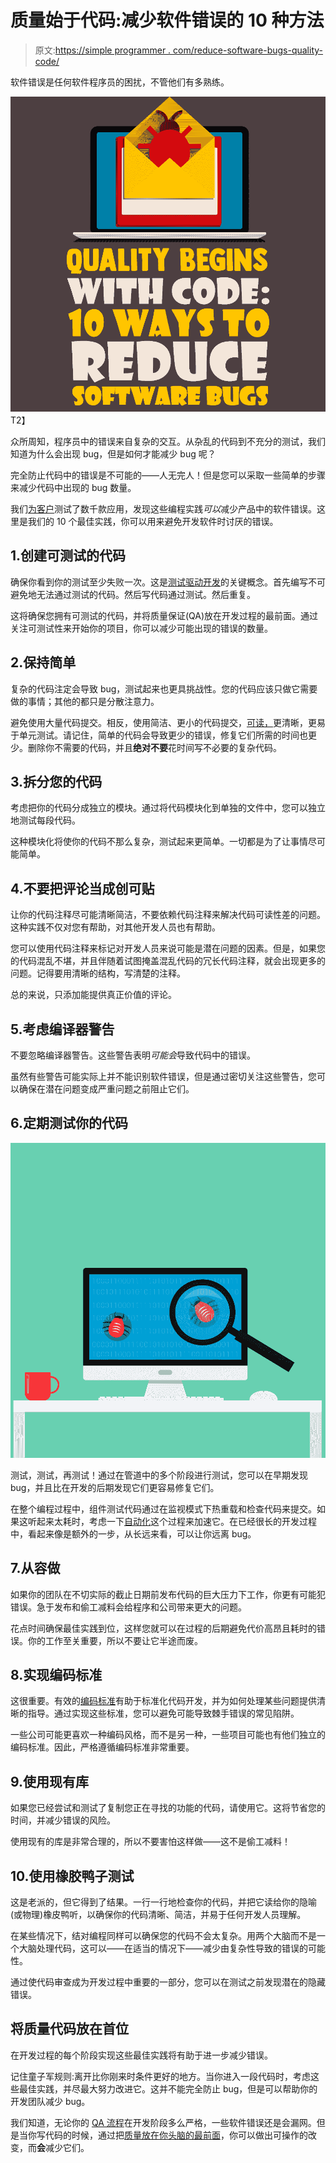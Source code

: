 # 质量始于代码:减少软件错误的 10 种方法

> 原文:[https://simple programmer . com/reduce-software-bugs-quality-code/](https://simpleprogrammer.com/reduce-software-bugs-quality-code/)

软件错误是任何软件程序员的困扰，不管他们有多熟练。

![](img/a6f49309e248e18f99242eb563d136be.png)T2】

众所周知，程序员中的错误来自复杂的交互。从杂乱的代码到不充分的测试，我们知道为什么会出现 bug，但是如何才能减少 bug 呢？

完全防止代码中的错误是不可能的——人无完人！但是您可以采取一些简单的步骤来减少代码中出现的 bug 数量。

我们[为客户](https://www.globalapptesting.com/customers)测试了数千款应用，发现这些编程实践*可以*减少产品中的软件错误。这里是我们的 10 个最佳实践，你可以用来避免开发软件时讨厌的错误。

## 1.创建可测试的代码

确保你看到你的测试至少失败一次。这是[测试驱动开发](https://simpleprogrammer.com/tdd-unit-testing/)的关键概念。首先编写不可避免地无法通过测试的代码。然后写代码通过测试。然后重复。

这将确保您拥有可测试的代码，并将质量保证(QA)放在开发过程的最前面。通过关注可测试性来开始你的项目，你可以减少可能出现的错误的数量。

## 2.保持简单

复杂的代码注定会导致 bug，测试起来也更具挑战性。您的代码应该只做它需要做的事情；其他的都只是分散注意力。

避免使用大量代码提交。相反，使用简洁、更小的代码提交，[可读，](https://www.amazon.com/Art-Readable-Code-Practical-Techniques/dp/0596802293)更清晰，更易于单元测试。请记住，简单的代码会导致更少的错误，修复它们所需的时间也更少。删除你不需要的代码，并且**绝对不要**花时间写不必要的复杂代码。

## 3.拆分您的代码

考虑把你的代码分成独立的模块。通过将代码模块化到单独的文件中，您可以独立地测试每段代码。

这种模块化将使你的代码不那么复杂，测试起来更简单。一切都是为了让事情尽可能简单。

## 4.不要把评论当成创可贴

让你的代码注释尽可能清晰简洁，不要依赖代码注释来解决代码可读性差的问题。这种实践不仅对您有帮助，对其他开发人员也有帮助。

您可以使用代码注释来标记对开发人员来说可能是潜在问题的因素。但是，如果您的代码混乱不堪，并且伴随着试图掩盖混乱代码的冗长代码注释，就会出现更多的问题。记得要用清晰的结构，写清楚的注释。

总的来说，只添加能提供真正价值的评论。

## 5.考虑编译器警告

不要忽略编译器警告。这些警告表明*可能会*导致代码中的错误。

虽然有些警告可能实际上并不能识别软件错误，但是通过密切关注这些警告，您可以确保在潜在问题变成严重问题之前阻止它们。

## 6.定期测试你的代码

![](img/0e53cf8675d7b2bde3aa41ddada9e7ed.png)

测试，测试，再测试！通过在管道中的多个阶段进行测试，您可以在早期发现 bug，并且比在开发的后期发现它们更容易修复它们。

在整个编程过程中，组件测试代码通过在监视模式下热重载和检查代码来提交。如果这听起来太耗时，考虑一下[自动化](https://simpleprogrammer.com/ultimate-automation-testing-guide/)这个过程来加速它。在已经很长的开发过程中，看起来像是额外的一步，从长远来看，可以让你远离 bug。

## 7.从容做

如果你的团队在不切实际的截止日期前发布代码的巨大压力下工作，你更有可能犯错误。急于发布和偷工减料会给程序和公司带来更大的问题。

花点时间确保最佳实践到位，这样您就可以在过程的后期避免代价高昂且耗时的错误。你的工作至关重要，所以不要让它半途而废。

## 8.实现编码标准

这很重要。有效的[编码标准](https://codeahoy.com/2016/05/22/effective-coding-standards/)有助于标准化代码开发，并为如何处理某些问题提供清晰的指导。通过实现这些标准，您可以避免可能导致棘手错误的常见陷阱。

一些公司可能更喜欢一种编码风格，而不是另一种，一些项目可能也有他们独立的编码标准。因此，严格遵循编码标准非常重要。

## 9.使用现有库

如果您已经尝试和测试了复制您正在寻找的功能的代码，请使用它。这将节省您的时间，并减少错误的风险。

使用现有的库是非常合理的，所以不要害怕这样做——这不是偷工减料！

## 10.使用橡胶鸭子测试

这是老派的，但它得到了结果。一行一行地检查你的代码，并把它读给你的隐喻(或物理)橡皮鸭听，以确保你的代码清晰、简洁，并易于任何开发人员理解。

在某些情况下，结对编程同样可以确保您的代码不会太复杂。用两个大脑而不是一个大脑处理代码，这可以——在适当的情况下——减少由复杂性导致的错误的可能性。

通过使代码审查成为开发过程中重要的一部分，您可以在测试之前发现潜在的隐藏错误。

## 将质量代码放在首位

在开发过程的每个阶段实现这些最佳实践将有助于进一步减少错误。

记住童子军规则:离开比你刚来时条件更好的地方。当你进入一段代码时，考虑这些最佳实践，并尽最大努力改进它。这并不能完全防止 bug，但是可以帮助你的开发团队减少 bug。

我们知道，无论你的 [QA 流程](https://www.globalapptesting.com/blog/7-tips-to-improve-your-qa-operations)在开发阶段多么严格，一些软件错误还是会漏网。但是当你写代码的时候，通过把[质量放在你头脑的最前面](https://www.amazon.com/dp/B07W16KG12)，你可以做出可操作的改变，而**会**减少它们。